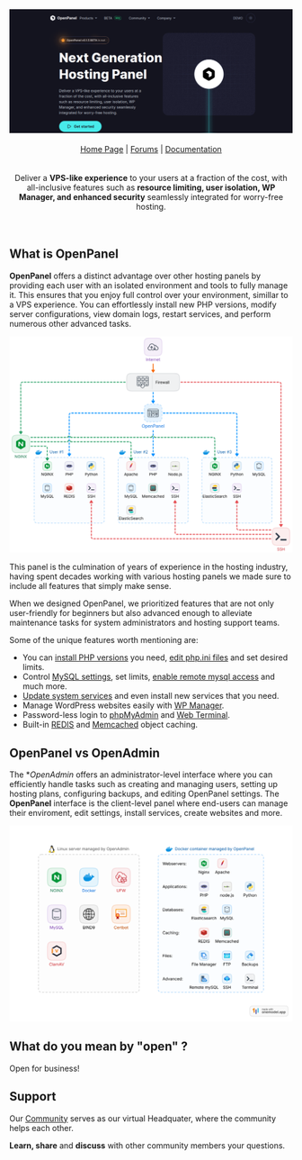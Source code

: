 <div align="center">
<a href="https://refine.dev/">
    <img alt="refine logo" src="/documentation/static/img/openpanel_social.png">
</a>
  
<br/>
<br/>

<div align="center">
    <a href="https://openpanel.co">Home Page</a> |
    <a href="https://community.openpanel.co/">Forums</a> |
    <a href="https://openpanel.co/docs/admin/intro/">Documentation</a>
</div>
</div>

<br/>
<br/>

<div align="center">
Deliver a <strong>VPS-like experience</strong> to your users at a fraction of the cost, with all-inclusive features such as <strong>resource limiting, user isolation, WP Manager, and enhanced security</strong> seamlessly integrated for worry-free hosting.

<br />
<br />

</div>
<br/>

## What is OpenPanel

**OpenPanel** offers a distinct advantage over other hosting panels by providing each user with an isolated environment and tools to fully manage it. This ensures that you enjoy full control over your environment, simillar to a VPS experience. You can effortlessly install new PHP versions, modify server configurations, view domain logs, restart services, and perform numerous other advanced tasks.

![openpanel scheme](/documentation/static/img/admin/openpanel_scheme.png)


This panel is the culmination of years of experience in the hosting industry, having spent decades working with various hosting panels we made sure to include all features that simply make sense.

When we designed OpenPanel, we prioritized features that are not only user-friendly for beginners but also advanced enough to alleviate maintenance tasks for system administrators and hosting support teams.

Some of the unique features worth mentioning are:

- You can [install PHP versions](/docs/panel/advanced/server_settings#install-php-version) you need, [edit php.ini files](/docs/panel/advanced/server_settings#phpini-editor) and set desired limits.
- Control [MySQL settings](/docs/panel/advanced/server_settings#mysql-settings), set limits, [enable remote mysql access](/docs/panel/databases/remote) and much more.
- [Update system services](/docs/panel/advanced/server_settings#service-status) and even install new services that you need.
- Manage WordPress websites easily with [WP Manager](/docs/panel/applications/wordpress).
- Password-less login to [phpMyAdmin](/docs/panel/databases/phpmyadmin) and [Web Terminal](/docs/panel/advanced/terminal).
- Built-in [REDIS](/docs/panel/caching/Redis) and [Memcached](/docs/panel/caching/Memcached) object caching.

## OpenPanel vs OpenAdmin


The **OpenAdmin* offers an administrator-level interface where you can efficiently handle tasks such as creating and managing users, setting up hosting plans, configuring backups, and editing OpenPanel settings.
The **OpenPanel** interface is the client-level panel where end-users can manage their enviroment, edit settings, install services, create websites and more.

[![openpanel-vs-openadmin](/documentation/static/img/admin/openpanel_vs_openadmin.svg)](https://openpanel.co/docs/admin/intro/)


## What do you mean by "open" ?

Open for business!

## Support

Our [Community](https://community.openpanel.co/) serves as our virtual Headquater, where the community helps each other.

**Learn, share** and **discuss** with other community members your questions.
